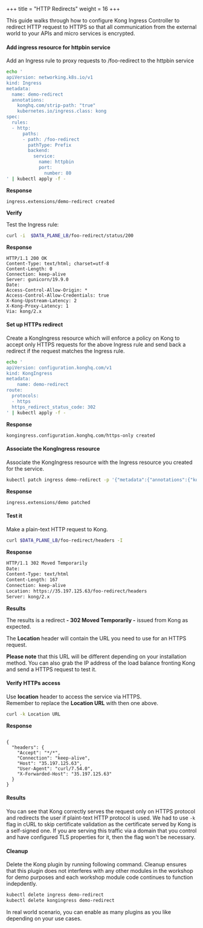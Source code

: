 +++
title = "HTTP Redirects"
weight = 16
+++

This guide walks through how to configure Kong Ingress Controller  to redirect HTTP request to HTTPS so that all communication from the external world to your APIs and micro services is encrypted.

#### Add ingress resource for httpbin service

Add an Ingress rule to proxy requests  to /foo-redirect to the httpbin  service

```bash
echo '
apiVersion: networking.k8s.io/v1
kind: Ingress
metadata:
  name: demo-redirect
  annotations:
    konghq.com/strip-path: "true"
    kubernetes.io/ingress.class: kong
spec:
  rules:
  - http:
      paths:
      - path: /foo-redirect
        pathType: Prefix
        backend:
          service:
            name: httpbin
            port: 
              number: 80
' | kubectl apply -f -
```

**Response**

```
ingress.extensions/demo-redirect created
```

**Verify**

Test the Ingress rule:

```bash
curl -i  $DATA_PLANE_LB/foo-redirect/status/200
```

**Response**
```
HTTP/1.1 200 OK
Content-Type: text/html; charset=utf-8
Content-Length: 0
Connection: keep-alive
Server: gunicorn/19.9.0
Date:
Access-Control-Allow-Origin: *
Access-Control-Allow-Credentials: true
X-Kong-Upstream-Latency: 2
X-Kong-Proxy-Latency: 1
Via: kong/2.x
```

#### Set up HTTPs redirect

Create a KongIngress resource which will enforce a policy on Kong to accept only HTTPS requests for the above Ingress rule and send back a redirect if the request matches the Ingress rule.

```bash
echo '
apiVersion: configuration.konghq.com/v1
kind: KongIngress
metadata:
    name: demo-redirect
route:
  protocols:
  - https
  https_redirect_status_code: 302
' | kubectl apply -f -
```


**Response**

```
kongingress.configuration.konghq.com/https-only created
```


#### Associate the KongIngress resource 

Associate the KongIngress resource with the Ingress resource you created for the service.

```bash
kubectl patch ingress demo-redirect -p '{"metadata":{"annotations":{"konghq.com/override":"https-only"}}}'
```

**Response**

```
ingress.extensions/demo patched
```

#### Test it

Make a plain-text HTTP request to Kong.  

```bash
curl $DATA_PLANE_LB/foo-redirect/headers -I
```

**Response**

```bash
HTTP/1.1 302 Moved Temporarily
Date: 
Content-Type: text/html
Content-Length: 167
Connection: keep-alive
Location: https://35.197.125.63/foo-redirect/headers
Server: kong/2.x
```

**Results**

The results is a redirect **- 302 Moved Temporarily -**  issued from Kong as expected.

The  **Location**  header will contain the URL you need to use for an HTTPS request. 

**Please note** that this URL will be different depending on your installation method. You can also grab the IP address of the load balance  fronting Kong and send a HTTPS request to test it.


#### Verify HTTPs access

Use **location** header to access the service via HTTPS.  
Remember to replace the **Location URL** with then one above. 

```bash
curl -k Location URL
```

**Response**

```

{
  "headers": {
    "Accept": "*/*",
    "Connection": "keep-alive",
    "Host": "35.197.125.63",
    "User-Agent": "curl/7.54.0",
    "X-Forwarded-Host": "35.197.125.63"
  }
}
```

#### Results
You can see that Kong correctly serves the request only on HTTPS protocol and redirects the user if plaint-text HTTP protocol is used. We had to use  `-k`  flag in cURL to skip certificate validation as the certificate served by Kong is a self-signed one. If you are serving this traffic via a domain that you control and have configured TLS properties for it, then the flag won't be necessary.


#### Cleanup

Delete the Kong plugin by running following command. Cleanup ensures that this plugin does not interferes with any other modules in the workshop for demo purposes and each workshop module code continues to function indepdently.

```bash
kubectl delete ingress demo-redirect
kubectl delete kongingress demo-redirect
```

In real world scenario, you can enable as many plugins as you like depending on your use cases.